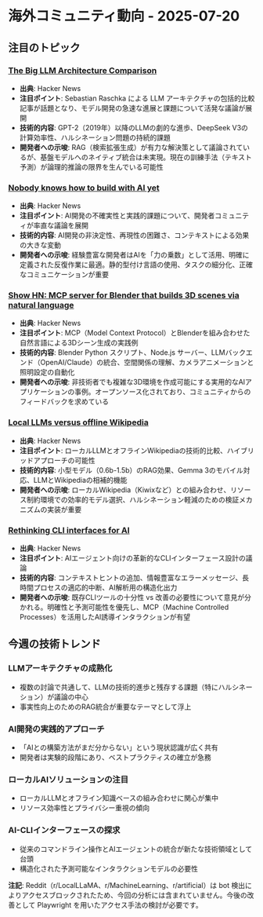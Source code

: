 # 海外コミュニティ動向 - 2025-07-20

## 注目のトピック

### [The Big LLM Architecture Comparison](https://news.ycombinator.com/item?id=44622608)
- **出典**: Hacker News
- **注目ポイント**: Sebastian Raschka による LLM アーキテクチャの包括的比較記事が話題となり、モデル開発の急速な進展と課題について活発な議論が展開
- **技術的内容**: GPT-2（2019年）以降のLLMの劇的な進歩、DeepSeek V3の計算効率性、ハルシネーション問題の持続的課題
- **開発者への示唆**: RAG（検索拡張生成）が有力な解決策として議論されているが、基盤モデルへのネイティブ統合は未実現。現在の訓練手法（テキスト予測）が論理的推論の限界を生んでいる可能性

### [Nobody knows how to build with AI yet](https://news.ycombinator.com/item?id=44616479)
- **出典**: Hacker News
- **注目ポイント**: AI開発の不確実性と実践的課題について、開発者コミュニティが率直な議論を展開
- **技術的内容**: AI開発の非決定性、再現性の困難さ、コンテキストによる効果の大きな変動
- **開発者への示唆**: 経験豊富な開発者はAIを「力の乗数」として活用、明確に定義された反復作業に最適。静的型付け言語の使用、タスクの細分化、正確なコミュニケーションが重要

### [Show HN: MCP server for Blender that builds 3D scenes via natural language](https://news.ycombinator.com/item?id=44622374)
- **出典**: Hacker News
- **注目ポイント**: MCP（Model Context Protocol）とBlenderを組み合わせた自然言語による3Dシーン生成の実践例
- **技術的内容**: Blender Python スクリプト、Node.js サーバー、LLMバックエンド（OpenAI/Claude）の統合、空間関係の理解、カメラアニメーションと照明設定の自動化
- **開発者への示唆**: 非技術者でも複雑な3D環境を作成可能にする実用的なAIアプリケーションの事例。オープンソース化されており、コミュニティからのフィードバックを求めている

### [Local LLMs versus offline Wikipedia](https://news.ycombinator.com/item?id=44617078)
- **出典**: Hacker News
- **注目ポイント**: ローカルLLMとオフラインWikipediaの技術的比較、ハイブリッドアプローチの可能性
- **技術的内容**: 小型モデル（0.6b-1.5b）のRAG効果、Gemma 3のモバイル対応、LLMとWikipediaの相補的機能
- **開発者への示唆**: ローカルWikipedia（Kiwixなど）との組み合わせ、リソース制約環境での効率的モデル選択、ハルシネーション軽減のための検証メカニズムの実装が重要

### [Rethinking CLI interfaces for AI](https://news.ycombinator.com/item?id=44617184)
- **出典**: Hacker News
- **注目ポイント**: AIエージェント向けの革新的なCLIインターフェース設計の議論
- **技術的内容**: コンテキストヒントの追加、情報豊富なエラーメッセージ、長時間プロセスの適応的中断、AI解析用の構造化出力
- **開発者への示唆**: 既存CLIツールの十分性 vs 改善の必要性について意見が分かれる。明確性と予測可能性を優先し、MCP（Machine Controlled Processes）を活用したAI誘導インタラクションが有望

## 今週の技術トレンド

### LLMアーキテクチャの成熟化
- 複数の討論で共通して、LLMの技術的進歩と残存する課題（特にハルシネーション）が議論の中心
- 事実性向上のためのRAG統合が重要なテーマとして浮上

### AI開発の実践的アプローチ
- 「AIとの構築方法がまだ分からない」という現状認識が広く共有
- 開発者は実験的段階にあり、ベストプラクティスの確立が急務

### ローカルAIソリューションの注目
- ローカルLLMとオフライン知識ベースの組み合わせに関心が集中
- リソース効率性とプライバシー重視の傾向

### AI-CLIインターフェースの探求
- 従来のコマンドライン操作とAIエージェントの統合が新たな技術領域として台頭
- 構造化された予測可能なインタラクションモデルの必要性

**注記**: Reddit（r/LocalLLaMA、r/MachineLearning、r/artificial）は bot 検出によりアクセスブロックされたため、今回の分析には含まれていません。今後の改善として Playwright を用いたアクセス手法の検討が必要です。
